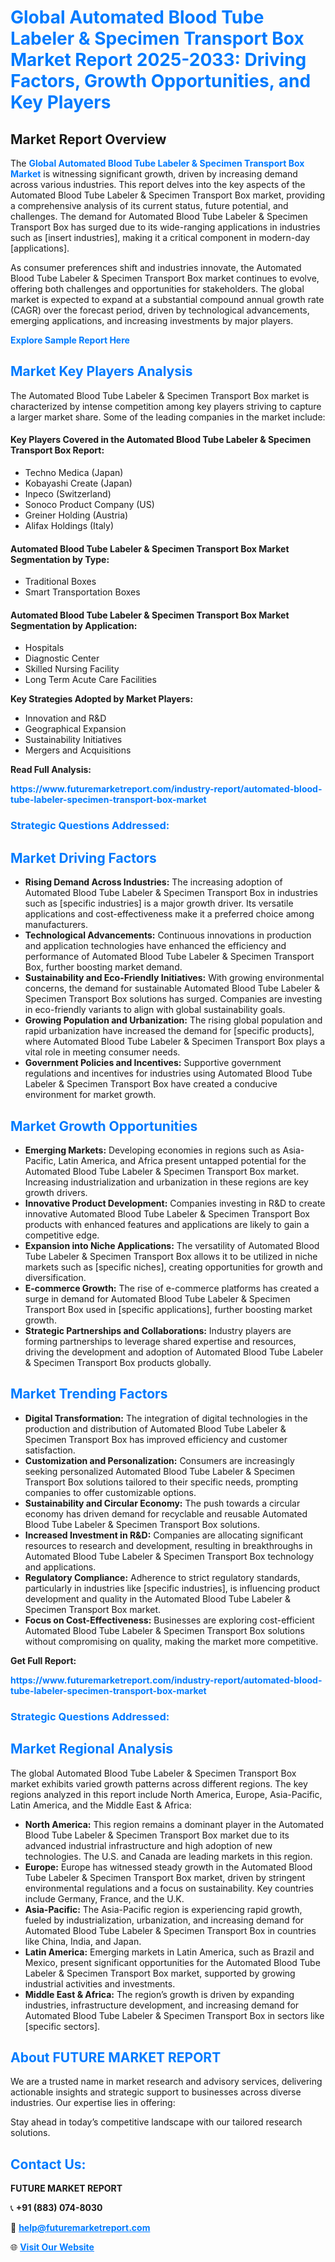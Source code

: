 <h1 style="color: #007BFF;">Global Automated Blood Tube Labeler & Specimen Transport Box Market Report 2025-2033: Driving Factors, Growth Opportunities, and Key Players</h1>

<section id="overview">
<h2>Market Report Overview</h2>
<p>The <a href="https://www.futuremarketreport.com/industry-report/automated-blood-tube-labeler-specimen-transport-box-market" style="color: #007BFF; text-decoration: none;"><strong>Global Automated Blood Tube Labeler & Specimen Transport Box Market</strong></a> is witnessing significant growth, driven by increasing demand across various industries. This report delves into the key aspects of the Automated Blood Tube Labeler & Specimen Transport Box market, providing a comprehensive analysis of its current status, future potential, and challenges. The demand for Automated Blood Tube Labeler & Specimen Transport Box has surged due to its wide-ranging applications in industries such as [insert industries], making it a critical component in modern-day [applications].</p>
<p>As consumer preferences shift and industries innovate, the Automated Blood Tube Labeler & Specimen Transport Box market continues to evolve, offering both challenges and opportunities for stakeholders. The global market is expected to expand at a substantial compound annual growth rate (CAGR) over the forecast period, driven by technological advancements, emerging applications, and increasing investments by major players.</p>
</section>

<section id="overview">
<p><a href="https://www.futuremarketreport.com/request-sample/reportId=104355" style="color: #007BFF; text-decoration: none;"><strong>Explore Sample Report Here</strong></a></p>
</section>

<section id="key-players">
<h2 style="color: #007BFF;">Market Key Players Analysis</h2>
<p>The Automated Blood Tube Labeler & Specimen Transport Box market is characterized by intense competition among key players striving to capture a larger market share. Some of the leading companies in the market include:</p>
<h4>Key Players Covered in the Automated Blood Tube Labeler & Specimen Transport Box Report:</h4>
<ul><li>Techno Medica (Japan)</li><li>Kobayashi Create (Japan)</li><li>Inpeco (Switzerland)</li><li>Sonoco Product Company (US)</li><li>Greiner Holding (Austria)</li><li>Alifax Holdings (Italy)</li></ul>
<h4>Automated Blood Tube Labeler & Specimen Transport Box Market Segmentation by Type:</h4>
<ul><li>Traditional Boxes</li><li>Smart Transportation Boxes</li></ul>

<h4>Automated Blood Tube Labeler & Specimen Transport Box Market Segmentation by Application:</h4>
<ul><li>Hospitals</li><li>Diagnostic Center</li><li>Skilled Nursing Facility</li><li>Long Term Acute Care Facilities</li></ul>
<p><strong>Key Strategies Adopted by Market Players:</strong></p>
<ul>
<li>Innovation and R&D</li>
<li>Geographical Expansion</li>
<li>Sustainability Initiatives</li>
<li>Mergers and Acquisitions</li>
</ul>
</section>

<section>
<p><strong>Read Full Analysis: </strong></p><a href="https://www.futuremarketreport.com/industry-report/automated-blood-tube-labeler-specimen-transport-box-market" style="color: #007BFF; text-decoration: none;"><strong>https://www.futuremarketreport.com/industry-report/automated-blood-tube-labeler-specimen-transport-box-market</strong></a>
<h3 style="color: #007BFF;">Strategic Questions Addressed:</h3>
</section>

<section id="driving-factors">
<h2 style="color: #007BFF;">Market Driving Factors</h2>
<ul>
<li><strong>Rising Demand Across Industries:</strong> The increasing adoption of Automated Blood Tube Labeler & Specimen Transport Box in industries such as [specific industries] is a major growth driver. Its versatile applications and cost-effectiveness make it a preferred choice among manufacturers.</li>
<li><strong>Technological Advancements:</strong> Continuous innovations in production and application technologies have enhanced the efficiency and performance of Automated Blood Tube Labeler & Specimen Transport Box, further boosting market demand.</li>
<li><strong>Sustainability and Eco-Friendly Initiatives:</strong> With growing environmental concerns, the demand for sustainable Automated Blood Tube Labeler & Specimen Transport Box solutions has surged. Companies are investing in eco-friendly variants to align with global sustainability goals.</li>
<li><strong>Growing Population and Urbanization:</strong> The rising global population and rapid urbanization have increased the demand for [specific products], where Automated Blood Tube Labeler & Specimen Transport Box plays a vital role in meeting consumer needs.</li>
<li><strong>Government Policies and Incentives:</strong> Supportive government regulations and incentives for industries using Automated Blood Tube Labeler & Specimen Transport Box have created a conducive environment for market growth.</li>
</ul>
</section>

<section id="growth-opportunities">
<h2 style="color: #007BFF;">Market Growth Opportunities</h2>
<ul>
<li><strong>Emerging Markets:</strong> Developing economies in regions such as Asia-Pacific, Latin America, and Africa present untapped potential for the Automated Blood Tube Labeler & Specimen Transport Box market. Increasing industrialization and urbanization in these regions are key growth drivers.</li>
<li><strong>Innovative Product Development:</strong> Companies investing in R&D to create innovative Automated Blood Tube Labeler & Specimen Transport Box products with enhanced features and applications are likely to gain a competitive edge.</li>
<li><strong>Expansion into Niche Applications:</strong> The versatility of Automated Blood Tube Labeler & Specimen Transport Box allows it to be utilized in niche markets such as [specific niches], creating opportunities for growth and diversification.</li>
<li><strong>E-commerce Growth:</strong> The rise of e-commerce platforms has created a surge in demand for Automated Blood Tube Labeler & Specimen Transport Box used in [specific applications], further boosting market growth.</li>
<li><strong>Strategic Partnerships and Collaborations:</strong> Industry players are forming partnerships to leverage shared expertise and resources, driving the development and adoption of Automated Blood Tube Labeler & Specimen Transport Box products globally.</li>
</ul>
</section>

<section id="trending-factors">
<h2 style="color: #007BFF;">Market Trending Factors</h2>
<ul>
<li><strong>Digital Transformation:</strong> The integration of digital technologies in the production and distribution of Automated Blood Tube Labeler & Specimen Transport Box has improved efficiency and customer satisfaction.</li>
<li><strong>Customization and Personalization:</strong> Consumers are increasingly seeking personalized Automated Blood Tube Labeler & Specimen Transport Box solutions tailored to their specific needs, prompting companies to offer customizable options.</li>
<li><strong>Sustainability and Circular Economy:</strong> The push towards a circular economy has driven demand for recyclable and reusable Automated Blood Tube Labeler & Specimen Transport Box solutions.</li>
<li><strong>Increased Investment in R&D:</strong> Companies are allocating significant resources to research and development, resulting in breakthroughs in Automated Blood Tube Labeler & Specimen Transport Box technology and applications.</li>
<li><strong>Regulatory Compliance:</strong> Adherence to strict regulatory standards, particularly in industries like [specific industries], is influencing product development and quality in the Automated Blood Tube Labeler & Specimen Transport Box market.</li>
<li><strong>Focus on Cost-Effectiveness:</strong> Businesses are exploring cost-efficient Automated Blood Tube Labeler & Specimen Transport Box solutions without compromising on quality, making the market more competitive.</li>
</ul>
</section>

<section>
<p><strong>Get Full Report: </strong></p><a href="https://www.futuremarketreport.com/industry-report/automated-blood-tube-labeler-specimen-transport-box-market" style="color: #007BFF; text-decoration: none;"><strong>https://www.futuremarketreport.com/industry-report/automated-blood-tube-labeler-specimen-transport-box-market</strong></a>
<h3 style="color: #007BFF;">Strategic Questions Addressed:</h3>
</section>


<section id="regional-analysis">
<h2 style="color: #007BFF;">Market Regional Analysis</h2>
<p>The global Automated Blood Tube Labeler & Specimen Transport Box market exhibits varied growth patterns across different regions. The key regions analyzed in this report include North America, Europe, Asia-Pacific, Latin America, and the Middle East & Africa:</p>
<ul>
<li><strong>North America:</strong> This region remains a dominant player in the Automated Blood Tube Labeler & Specimen Transport Box market due to its advanced industrial infrastructure and high adoption of new technologies. The U.S. and Canada are leading markets in this region.</li>
<li><strong>Europe:</strong> Europe has witnessed steady growth in the Automated Blood Tube Labeler & Specimen Transport Box market, driven by stringent environmental regulations and a focus on sustainability. Key countries include Germany, France, and the U.K.</li>
<li><strong>Asia-Pacific:</strong> The Asia-Pacific region is experiencing rapid growth, fueled by industrialization, urbanization, and increasing demand for Automated Blood Tube Labeler & Specimen Transport Box in countries like China, India, and Japan.</li>
<li><strong>Latin America:</strong> Emerging markets in Latin America, such as Brazil and Mexico, present significant opportunities for the Automated Blood Tube Labeler & Specimen Transport Box market, supported by growing industrial activities and investments.</li>
<li><strong>Middle East & Africa:</strong> The region’s growth is driven by expanding industries, infrastructure development, and increasing demand for Automated Blood Tube Labeler & Specimen Transport Box in sectors like [specific sectors].</li>
</ul>
</section>

<footer>
<h2 style="color: #007BFF;">About FUTURE MARKET REPORT</h2>
<p>We are a trusted name in market research and advisory services, delivering actionable insights and strategic support to businesses across diverse industries. Our expertise lies in offering:</p>

<p>Stay ahead in today’s competitive landscape with our tailored research solutions.</p>

<h2 style="color: #007BFF;">Contact Us:</h2>
<p><strong>FUTURE MARKET REPORT</strong></p>
<p>📞 <strong>+91 (883) 074-8030</strong></p>
<p>📧 <strong><a href="mailto:help@futuremarketreport.com" style="color: #007BFF;">help@futuremarketreport.com</a></strong></p>
<p>🌐 <strong><a href="https://www.futuremarketreport.com/" style="color: #007BFF;">Visit Our Website</a></strong></p>
</footer>